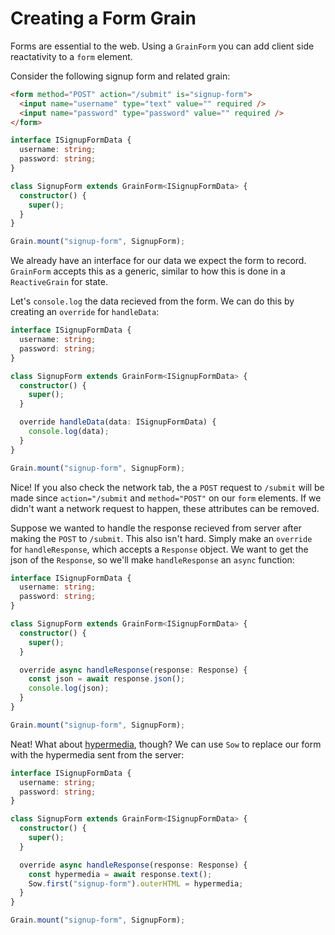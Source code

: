 # Creating a Form Grain

Forms are essential to the web. Using a `GrainForm` you can add client side reactativity to a `form` element.

Consider the following signup form and related grain:

```html
<form method="POST" action="/submit" is="signup-form">
  <input name="username" type="text" value="" required />
  <input name="password" type="password" value="" required />
</form>
```

```ts
interface ISignupFormData {
  username: string;
  password: string;
}

class SignupForm extends GrainForm<ISignupFormData> {
  constructor() {
    super();
  }
}

Grain.mount("signup-form", SignupForm);
```

We already have an interface for our data we expect the form to record. `GrainForm` accepts this as a generic, similar to how this is done in a `ReactiveGrain` for state.

Let's `console.log` the data recieved from the form. We can do this by creating an `override` for `handleData`:

```ts
interface ISignupFormData {
  username: string;
  password: string;
}

class SignupForm extends GrainForm<ISignupFormData> {
  constructor() {
    super();
  }

  override handleData(data: ISignupFormData) {
    console.log(data);
  }
}

Grain.mount("signup-form", SignupForm);
```

Nice! If you also check the network tab, the a `POST` request to `/submit` will be made since `action="/submit` and `method="POST"` on our `form` elements. If we didn't want a network request to happen, these attributes can be removed.

Suppose we wanted to handle the response recieved from server after making the `POST` to `/submit`. This also isn't hard. Simply make an `override` for `handleResponse`, which accepts a `Response` object. We want to get the json of the `Response`, so we'll make `handleResponse` an `async` function:

```ts
interface ISignupFormData {
  username: string;
  password: string;
}

class SignupForm extends GrainForm<ISignupFormData> {
  constructor() {
    super();
  }

  override async handleResponse(response: Response) {
    const json = await response.json();
    console.log(json);
  }
}

Grain.mount("signup-form", SignupForm);
```

Neat! What about [hypermedia]("https://htmx.org/essays/hypermedia-apis-vs-data-apis/"), though? We can use `Sow` to replace our form with the hypermedia sent from the server:

```ts
interface ISignupFormData {
  username: string;
  password: string;
}

class SignupForm extends GrainForm<ISignupFormData> {
  constructor() {
    super();
  }

  override async handleResponse(response: Response) {
    const hypermedia = await response.text();
    Sow.first("signup-form").outerHTML = hypermedia;
  }
}

Grain.mount("signup-form", SignupForm);
```
